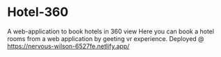 # Hotel-360
A web-application to book hotels in 360 view
Here you can book a hotel rooms from a web application by geeting vr experience.
Deployed @ https://nervous-wilson-6527fe.netlify.app/
